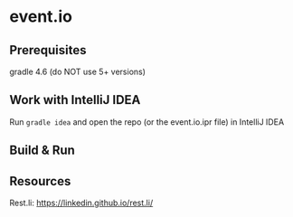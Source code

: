 # event.io

## Prerequisites

gradle 4.6 (do NOT use 5+ versions)

## Work with IntelliJ IDEA

Run `gradle idea` and open the repo (or the event.io.ipr file) in IntelliJ IDEA

## Build & Run

## Resources

Rest.li: https://linkedin.github.io/rest.li/